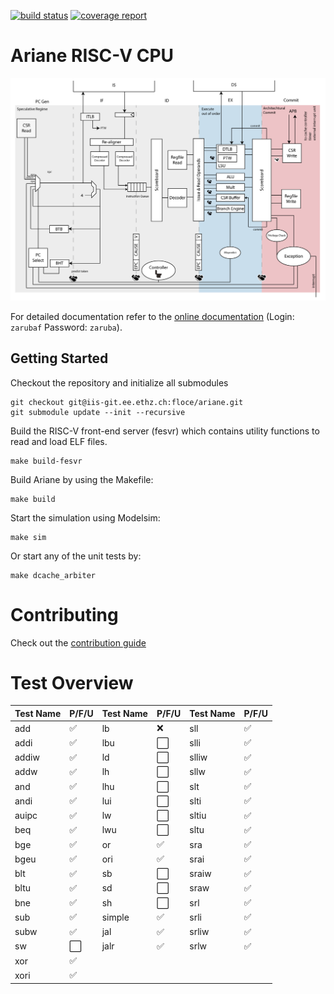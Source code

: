 [![build status](https://iis-git.ee.ethz.ch/floce/ariane/badges/initial-dev/build.svg)](https://iis-git.ee.ethz.ch/floce/ariane/commits/initial-dev)
[![coverage report](https://iis-git.ee.ethz.ch/floce/ariane/badges/initial-dev/coverage.svg)](https://iis-git.ee.ethz.ch/floce/ariane/commits/initial-dev)

# Ariane RISC-V CPU

![](docs/fig/ariane_overview.png)

For detailed documentation refer to the [online documentation](http://www.be4web.net/ariane/) (Login: `zarubaf` Password: `zaruba`).

## Getting Started

Checkout the repository and initialize all submodules
```
git checkout git@iis-git.ee.ethz.ch:floce/ariane.git
git submodule update --init --recursive
```
Build the RISC-V front-end server (fesvr) which contains utility functions to read and load ELF files.
```
make build-fesvr
```

Build Ariane by using the Makefile:
```
make build
```

Start the simulation using Modelsim:
```
make sim
```

Or start any of the unit tests by:
```
make dcache_arbiter
```
# Contributing

Check out the [contribution guide](CONTRIBUTING.md)

# Test Overview

| **Test Name** |      **P/F/U**       | **Test Name** |      **P/F/U**       | **Test Name** |     **P/F/U**      |
|---------------|----------------------|---------------|----------------------|---------------|--------------------|
| add           | :white_check_mark:   | lb            | :x:                  | sll           | :white_check_mark: |
| addi          | :white_check_mark:   | lbu           | :white_large_square: | slli          | :white_check_mark: |
| addiw         | :white_check_mark:   | ld            | :white_large_square: | slliw         | :white_check_mark: |
| addw          | :white_check_mark:   | lh            | :white_large_square: | sllw          | :white_check_mark: |
| and           | :white_check_mark:   | lhu           | :white_large_square: | slt           | :white_check_mark: |
| andi          | :white_check_mark:   | lui           | :white_large_square: | slti          | :white_check_mark: |
| auipc         | :white_check_mark:   | lw            | :white_large_square: | sltiu         | :white_check_mark: |
| beq           | :white_check_mark:   | lwu           | :white_large_square: | sltu          | :white_check_mark: |
| bge           | :white_check_mark:   | or            | :white_check_mark:   | sra           | :white_check_mark: |
| bgeu          | :white_check_mark:   | ori           | :white_check_mark:   | srai          | :white_check_mark: |
| blt           | :white_check_mark:   | sb            | :white_large_square: | sraiw         | :white_check_mark: |
| bltu          | :white_check_mark:   | sd            | :white_large_square: | sraw          | :white_check_mark: |
| bne           | :white_check_mark:   | sh            | :white_large_square: | srl           | :white_check_mark: |
| sub           | :white_check_mark:   | simple        | :white_check_mark:   | srli          | :white_check_mark: |
| subw          | :white_check_mark:   | jal           | :white_check_mark:   | srliw         | :white_check_mark: |
| sw            | :white_large_square: | jalr          | :white_check_mark:   | srlw          | :white_check_mark: |
| xor           | :white_check_mark:   |               |                      |               |                    |
| xori          | :white_check_mark:   |               |                      |               |                    |
